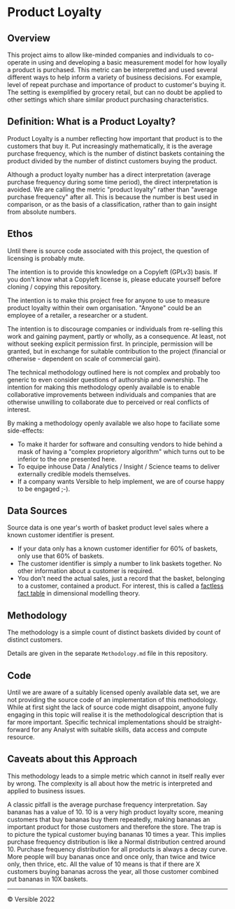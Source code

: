 # Product Loyalty

## Overview
This project aims to allow like-minded companies and individuals to co-operate in using and developing a basic measurement model for how loyally a product is purchased.  This metric can be interpretted and used several different ways to help inform a variety of business decisions.  For example, level of repeat purchase and importance of product to customer's buying it.  The setting is exemplified by grocery retail, but can no doubt be applied to other settings which share similar product purchasing characteristics.


## Definition: What is a Product Loyalty?
Product Loyalty is a number reflecting how important that product is to the customers that buy it.  Put increasingly mathematically, it is the average purchase frequency, which is the number of distinct baskets containing the product divided by the number of distinct customers buying the product.

Although a product loyalty number has a direct interpretation (average purchase frequency during some time period), the direct interpretation is avoided.  We are calling the metric "product loyalty" rather than "average purchase frequency" after all.  This is because the number is best used in comparison, or as the basis of a classification, rather than to gain insight from absolute numbers.


## Ethos

Until there is source code associated with this project, the question of licensing is probably mute.

The intention is to provide this knowledge on a Copyleft (GPLv3) basis.  If you don't know what a Copyleft license is, please educate yourself before cloning / copying this repository.

The intention is to make this project free for anyone to use to measure product loyalty within their own organisation.  "Anyone" could be an employee of a retailer, a researcher or a student.

The intention is to discourage companies or individuals from re-selling this work and gaining payment, partly or wholly, as a consequence.  At least, not without seeking explicit permission first.  In principle, permission will be granted, but in exchange for suitable contribution to the project (financial or otherwise - dependent on scale of commercial gain).

The technical methodology outlined here is not complex and probably too generic to even consider questions of authorship and ownership.  The intention for making this methodology openly available is to enable collaborative improvements between individuals and companies that are otherwise unwilling to collaborate due to perceived or real conflicts of interest.  

By making a methodology openly available we also hope to faciliate some side-effects:
* To make it harder for software and consulting vendors to hide behind a mask of having a "complex proprietory algorithm" which turns out to be inferior to the one presented here. 
* To equipe inhouse Data / Analytics / Insight / Science teams to deliver externally credible models themselves.
* If a company wants Versible to help implement, we are of course happy to be engaged ;-).


## Data Sources
Source data is one year's worth of basket product level sales where a known customer identifier is present.
* If your data only has a known customer identifier for 60% of baskets, only use that 60% of baskets.
* The customer identifier is simply a number to link baskets together.  No other information about a customer is required.
* You don't need the actual sales, just a record that the basket, belonging to a customer, contained a product.  For interest, this is called a [factless fact table](https://www.kimballgroup.com/data-warehouse-business-intelligence-resources/kimball-techniques/dimensional-modeling-techniques/factless-fact-table/) in dimensional modelling theory.


## Methodology

The methodology is a simple count of distinct baskets divided by count of distinct customers. 

Details are given in the separate `Methodology.md` file in this repository. 

## Code

Until we are aware of a suitably licensed openly available data set, we are not providing the source code of an implementation of this methodology.  While at first sight the lack of source code might disappoint, anyone fully engaging in this topic will realise it is the methodological description that is far more important.  Specific technical implementations should be straight-forward for any Analyst with suitable skills, data access and compute resource.

## Caveats about this Approach

This methodology leads to a simple metric which cannot in itself really ever by wrong.  The complexity is all about how the metric is interpreted and applied to business issues.

A classic pitfall is the average purchase frequency interpretation.  Say bananas has a value of 10.  10 is a very high product loyalty score, meaning customers that buy bananas buy them repeatedly, making bananas an important product for those customers and therefore the store.  The trap is to picture the typical customer buying bananas 10 times a year.  This implies purchase frequency distribution is like a Normal distribution centred around 10.  Purchase frequency distribution for all products is always a decay curve.  More people will buy bananas once and once only, than twice and twice only, then thrice, etc.  All the value of 10 means is that if there are X customers buying bananas across the year, all those customer combined put bananas in 10X baskets.

   

---

© Versible 2022